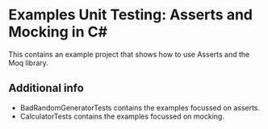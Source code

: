 # Examples Unit Testing: Asserts and Mocking in C#
This contains an example project that shows how to use Asserts and the Moq library.

## Additional info
- BadRandomGeneratorTests contains the examples focussed on asserts.
- CalculatorTests contains the examples focussed on mocking.
